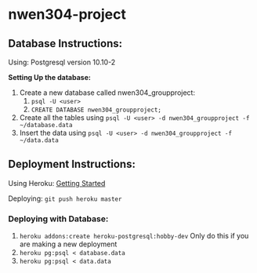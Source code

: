 # nwen304-project

## Database Instructions:

Using: Postgresql version 10.10-2

**Setting Up the database:**

1. Create a new database called nwen304_groupproject:
    1. `psql -U <user>`
    2. `CREATE DATABASE nwen304_groupproject;`
2. Create all the tables using `psql -U <user> -d nwen304_groupproject -f ~/database.data`
3. Insert the data using `psql -U <user> -d nwen304_groupproject -f ~/data.data`

## Deployment Instructions:

Using Heroku: [Getting Started](https://devcenter.heroku.com/articles/getting-started-with-nodejs)

Deploying: `git push heroku master`

### Deploying with Database:

1. `heroku addons:create heroku-postgresql:hobby-dev` Only do this if you are making a new deployment
2. `heroku pg:psql < database.data`
3. `heroku pg:psql < data.data`